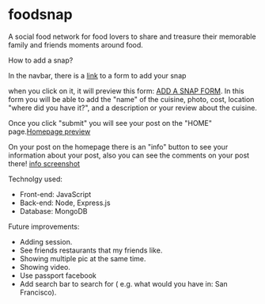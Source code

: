 # foodsnap

A social food network for food lovers to share and treasure their memorable family and friends  moments around food.

How to add a snap?

In the navbar, there is a [link](screenshots/add.png?raw=true) to a form to add your snap 

when you click on it, it will preview this form:
[ADD A SNAP FORM](screenshots/form.png?raw=true). In this form you will be able to add the "name" of the cuisine, photo, cost, location "where did you have it?", and a description or your review about the cuisine.

Once you click "submit" you will see your post on the "HOME" page.[Homepage preview](screenshots/preview.png?raw=true)

On your post on the homepage there is an "info" button to see your information about your post, also you can see the comments on your post there! [info screenshot](screenshots/info.png?raw=true)

Technolgy used:
<ul>
<li>Front-end: JavaScript</li>
<li>Back-end: Node, Express.js</li>
<li>Database: MongoDB</li>
</ul>


Future improvements:
<ul>
 <li>Adding session.</li>
 <li>See friends restaurants that my friends like.</li>
 <li>Showing multiple pic at the same time.</li>
 <li>Showing video.</li>
 <li>Use passport facebook</li>
 <li>Add search bar to search for ( e.g. what would you have in: San Francisco).</li>
</ul>
 

